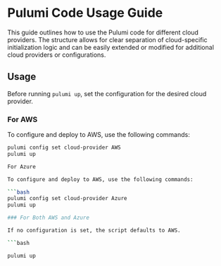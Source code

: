 # Pulumi Code Usage Guide

This guide outlines how to use the Pulumi code for different cloud providers. The structure allows for clear separation of cloud-specific initialization logic and can be easily extended or modified for additional cloud providers or configurations.

## Usage

Before running `pulumi up`, set the configuration for the desired cloud provider.

### For AWS

To configure and deploy to AWS, use the following commands:

```bash
pulumi config set cloud-provider AWS
pulumi up

For Azure

To configure and deploy to AWS, use the following commands:

```bash
pulumi config set cloud-provider Azure
pulumi up

### For Both AWS and Azure

If no configuration is set, the script defaults to AWS.

```bash

pulumi up
